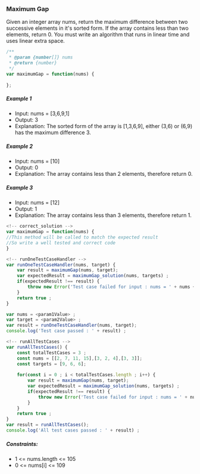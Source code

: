 ### Maximum Gap
Given an integer array nums, return the maximum difference between two successive elements in it's sorted form.
If the array contains less than two elements, return 0.
You must write an algorithm that runs in linear time and uses linear extra space.

```javascript
/**
 * @param {number[]} nums
 * @return {number}
 */
var maximumGap = function(nums) {
    
};
```

##### Example 1
- Input: nums = [3,6,9,1]
- Output: 3
- Explanation: The sorted form of the array is [1,3,6,9], either (3,6) or (6,9) has the maximum difference 3.
    
##### Example 2
- Input: nums = [10]
- Output: 0
- Explanation: The array contains less than 2 elements, therefore return 0.

##### Example 3
- Input: nums = [12]
- Output: 1
- Explanation: The array contains less than 3 elements, therefore return 1.

```javascript
<!-- correct_solution -->
var maximumGap = function(nums) {
//This method will be called to match the expected result
//So write a well tested and correct code
}
```
```javascript
<!-- runOneTestCaseHandler -->
var runOneTestCaseHandler(nums, target) {
    var result = maximumGap(nums, target);
    var expectedResult = maximumGap_solution(nums, targets) ;
    if(expectedResult !== result) {
        throw new Error('Test case failed for input : nums = ' + nums + ' target = ' + targets);
    }
    return true ;
}

var nums = <param1Value> ;
var target = <param2Value> ;
var result = runOneTestCaseHandler(nums, target);
console.log('Test case passed : ' + result) ;
```
```javascript
<!-- runAllTestCases -->
var runAllTestCases() {
    const totalTestCases = 3 ;
    const nums = [[2, 7, 11, 15],[3, 2, 4],[3, 3]];
    const targets = [9, 6, 6];
    
    for(const i = 0 ; i < totalTestCases.length ; i++) {
        var result = maximumGap(nums, target);
        var expectedResult = maximumGap_solution(nums, targets) ;
        if(expectedResult !== result) {
            throw new Error('Test case failed for input : nums = ' + nums[i] + ' target = ' + targets[i]);
        }
    }
    return true ;
}
var result = runAllTestCases();
console.log('All test cases passed : ' + result) ;
```

##### Constraints:
- 1 <= nums.length <= 105
- 0 <= nums[i] <= 109
